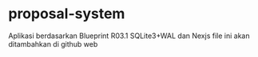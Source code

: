 # proposal-system
Aplikasi berdasarkan Blueprint R03.1 SQLite3+WAL dan Nexjs file ini akan ditambahkan di github web
